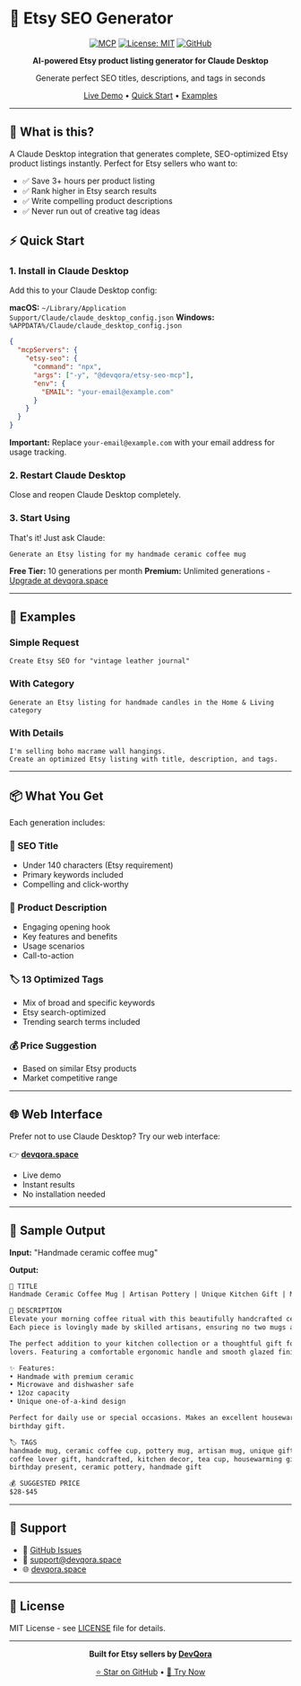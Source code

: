# 🚀 Etsy SEO Generator

<div align="center">

[![MCP](https://img.shields.io/badge/MCP-Compatible-blue)](https://modelcontextprotocol.io)
[![License: MIT](https://img.shields.io/badge/License-MIT-yellow.svg)](https://opensource.org/licenses/MIT)
[![GitHub](https://img.shields.io/github/stars/semihbugrasezer/etsy-seo-mcp?style=social)](https://github.com/semihbugrasezer/etsy-seo-mcp)

**AI-powered Etsy product listing generator for Claude Desktop**

Generate perfect SEO titles, descriptions, and tags in seconds

[Live Demo](https://devqora.space) • [Quick Start](#-quick-start) • [Examples](#-examples)

</div>

---

## 🎯 What is this?

A Claude Desktop integration that generates complete, SEO-optimized Etsy product listings instantly. Perfect for Etsy sellers who want to:

- ✅ Save 3+ hours per product listing
- ✅ Rank higher in Etsy search results
- ✅ Write compelling product descriptions
- ✅ Never run out of creative tag ideas

## ⚡ Quick Start

### 1. Install in Claude Desktop

Add this to your Claude Desktop config:

**macOS:** `~/Library/Application Support/Claude/claude_desktop_config.json`
**Windows:** `%APPDATA%/Claude/claude_desktop_config.json`

```json
{
  "mcpServers": {
    "etsy-seo": {
      "command": "npx",
      "args": ["-y", "@devqora/etsy-seo-mcp"],
      "env": {
        "EMAIL": "your-email@example.com"
      }
    }
  }
}
```

**Important:** Replace `your-email@example.com` with your email address for usage tracking.

### 2. Restart Claude Desktop

Close and reopen Claude Desktop completely.

### 3. Start Using

That's it! Just ask Claude:

```
Generate an Etsy listing for my handmade ceramic coffee mug
```

**Free Tier:** 10 generations per month
**Premium:** Unlimited generations - [Upgrade at devqora.space](https://devqora.space)

---

## 💬 Examples

### Simple Request
```
Create Etsy SEO for "vintage leather journal"
```

### With Category
```
Generate an Etsy listing for handmade candles in the Home & Living category
```

### With Details
```
I'm selling boho macrame wall hangings.
Create an optimized Etsy listing with title, description, and tags.
```

---

## 📦 What You Get

Each generation includes:

### 📝 SEO Title
- Under 140 characters (Etsy requirement)
- Primary keywords included
- Compelling and click-worthy

### 📄 Product Description
- Engaging opening hook
- Key features and benefits
- Usage scenarios
- Call-to-action

### 🏷️ 13 Optimized Tags
- Mix of broad and specific keywords
- Etsy search-optimized
- Trending search terms included

### 💰 Price Suggestion
- Based on similar Etsy products
- Market competitive range

---

## 🌐 Web Interface

Prefer not to use Claude Desktop? Try our web interface:

👉 **[devqora.space](https://devqora.space)**

- Live demo
- Instant results
- No installation needed

---

## 🎨 Sample Output

**Input:** "Handmade ceramic coffee mug"

**Output:**

```markdown
📝 TITLE
Handmade Ceramic Coffee Mug | Artisan Pottery | Unique Kitchen Gift | Microwave Safe

📄 DESCRIPTION
Elevate your morning coffee ritual with this beautifully handcrafted ceramic mug.
Each piece is lovingly made by skilled artisans, ensuring no two mugs are exactly alike.

The perfect addition to your kitchen collection or a thoughtful gift for coffee
lovers. Featuring a comfortable ergonomic handle and smooth glazed finish.

✨ Features:
• Handmade with premium ceramic
• Microwave and dishwasher safe
• 12oz capacity
• Unique one-of-a-kind design

Perfect for daily use or special occasions. Makes an excellent housewarming or
birthday gift.

🏷️ TAGS
handmade mug, ceramic coffee cup, pottery mug, artisan mug, unique gift,
coffee lover gift, handcrafted, kitchen decor, tea cup, housewarming gift,
birthday present, ceramic pottery, handmade gift

💰 SUGGESTED PRICE
$28-$45
```

---

## 🤝 Support

- 💬 [GitHub Issues](https://github.com/semihbugrasezer/etsy-seo-mcp/issues)
- 📧 [support@devqora.space](mailto:support@devqora.space)
- 🌐 [devqora.space](https://devqora.space)

---

## 📝 License

MIT License - see [LICENSE](LICENSE) file for details.

---

<div align="center">

**Built for Etsy sellers by [DevQora](https://devqora.space)**

[⭐ Star on GitHub](https://github.com/semihbugrasezer/etsy-seo-mcp) • [🚀 Try Now](https://devqora.space)

</div>
